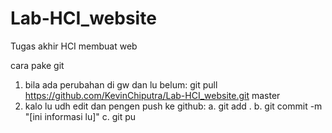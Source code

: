 # Lab-HCI_website
Tugas akhir HCI membuat web

cara pake git
1. bila ada perubahan di gw dan lu belum: git pull https://github.com/KevinChiputra/Lab-HCI_website.git master
2. kalo lu udh edit dan pengen push ke github: 
    a. git add .
    b. git commit -m "[ini informasi lu]"
    c. git pu
